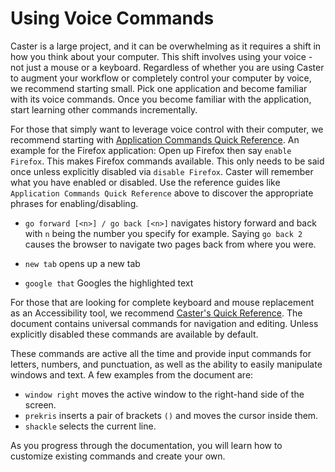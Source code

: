 # Using Voice Commands

Caster is a large project, and it can be overwhelming as it requires a shift in how you think about your computer.  This shift involves using your voice - not just a mouse or a keyboard. Regardless of whether you are using Caster to augment your workflow or completely control your computer by voice, we recommend starting small. Pick one application and become familiar with its voice commands. Once you become familiar with the application, start learning other commands incrementally.

For those that simply want to leverage voice control with their computer, we recommend starting with [Application Commands Quick Reference](https://caster.readthedocs.io/en/latest/readthedocs/Caster_Commands/Application_Commands_Quick_Reference/). An example for the Firefox application: Open up Firefox then say `enable Firefox`. This makes Firefox commands available. This only needs to be said once unless explicitly disabled via `disable Firefox`. Caster will remember what you have enabled or disabled. Use the reference guides like `Application Commands Quick Reference` above to discover the appropriate phrases for enabling/disabling.

- ` go forward [<n>] / go back [<n>] `  navigates history forward and back with `n` being the number you specify for example. Saying `go back 2` causes the browser to navigate two pages back from where you were.

- `new tab`  opens up a new tab

- `google that` Googles the highlighted text

For those that are looking for complete keyboard and mouse replacement as an Accessibility tool, we recommend [Caster's Quick Reference](https://caster.readthedocs.io/en/latest/readthedocs/Caster_Commands/CasterQuickReference/). The document contains universal commands for navigation and editing. Unless explicitly disabled these commands are available by default.

These commands are active all the time and provide input commands for letters, numbers, and  punctuation, as well as the ability to easily manipulate windows and text. A few examples from the document are:

- `window right` moves the active window to the right-hand side of the screen.
- `prekris` inserts a pair of brackets `()` and moves the cursor inside them.
- `shackle` selects the current line.

As you progress through the documentation, you will learn how to customize existing commands and create your own.
